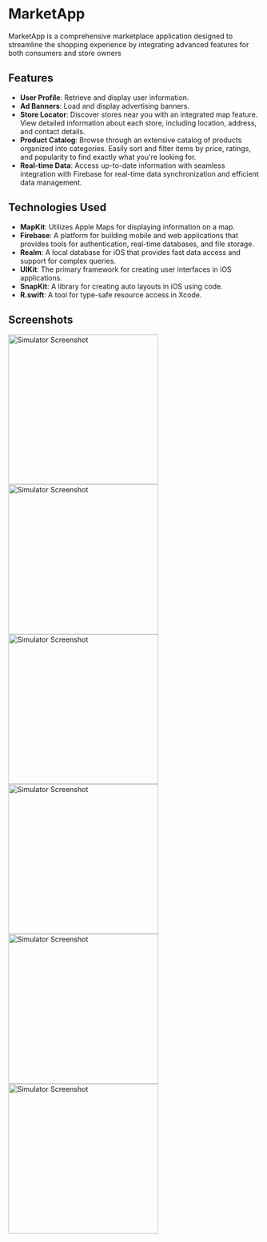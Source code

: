 # MarketApp

MarketApp is a comprehensive marketplace application designed to streamline the shopping experience by integrating advanced features for both consumers and store owners

## Features

- **User Profile**: Retrieve and display user information.
- **Ad Banners**: Load and display advertising banners.
- **Store Locator**: Discover stores near you with an integrated map feature. View detailed information about each store, including location, address, and contact details.
- **Product Catalog**: Browse through an extensive catalog of products organized into categories. Easily sort and filter items by price, ratings, and popularity to find exactly what you're looking for.
- **Real-time Data**: Access up-to-date information with seamless integration with Firebase for real-time data synchronization and efficient data management.

## Technologies Used

- **MapKit**: Utilizes Apple Maps for displaying information on a map.
- **Firebase**: A platform for building mobile and web applications that provides tools for authentication, real-time databases, and file storage.
- **Realm**: A local database for iOS that provides fast data access and support for complex queries.
- **UIKit**: The primary framework for creating user interfaces in iOS applications.
- **SnapKit**: A library for creating auto layouts in iOS using code.
- **R.swift**: A tool for type-safe resource access in Xcode.
  
## Screenshots

<img src="https://github.com/user-attachments/assets/38631622-e0fe-4ef5-92ac-0e58c854fd12" alt="Simulator Screenshot" width="300"/>
<img src="https://github.com/user-attachments/assets/fa1730d4-af11-430b-ab25-fac3e29e0e85" alt="Simulator Screenshot" width="300"/>
<img src="https://github.com/user-attachments/assets/094d58f6-4be3-4768-93f8-ecbee10b962c" alt="Simulator Screenshot" width="300"/>
<img src="https://github.com/user-attachments/assets/8659a7a0-dea6-456b-9b66-b0e2b345da02" alt="Simulator Screenshot" width="300"/>
<img src="https://github.com/user-attachments/assets/3f1849e8-281f-411b-bd42-9653e791f1e6" alt="Simulator Screenshot" width="300"/>
<img src="https://github.com/user-attachments/assets/2065c8ea-d5ae-4147-a19c-0d8eb504dc4d" alt="Simulator Screenshot" width="300"/>

